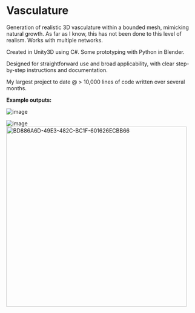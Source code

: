 # Vasculature

Generation of realistic 3D vasculature within a bounded mesh, mimicking natural growth. As far as I know, this has not been done to this level of realism. Works with multiple networks. 

Created in Unity3D using C#. Some prototyping with Python in Blender.

Designed for straightforward use and broad applicability, with clear step-by-step instructions and documentation. 

My largest project to date @ > 10,000 lines of code written over several months. 


**Example outputs:**

![image](https://github.com/user-attachments/assets/82370fb2-fd01-408f-b6e1-324142604504)

![image](https://github.com/user-attachments/assets/828e9cf1-190c-4cff-b5f4-a86eefec33ea)
<img width="476" alt="BD886A6D-49E3-482C-BC1F-601626ECBB66" src="https://github.com/user-attachments/assets/4a5c009d-c7b9-4544-940c-e1403407e4e8">

